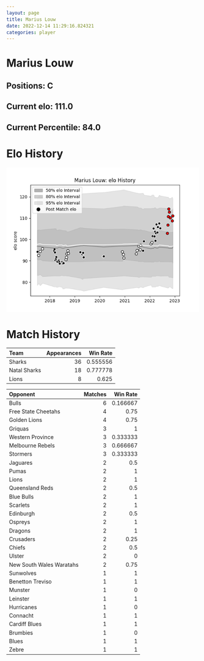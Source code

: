 ```yaml
---  
layout: page  
title: Marius Louw  
date: 2022-12-14 11:29:16.824321  
categories: player  
---
```

# Marius Louw

## Positions: C

## Current elo: 111.0

## Current Percentile: 84.0

# Elo History


![elo history](history_MariusLouw.png)
# Match History


| Team         |   Appearances |   Win Rate |
|:-------------|--------------:|-----------:|
| Sharks       |            36 |   0.555556 |
| Natal Sharks |            18 |   0.777778 |
| Lions        |             8 |   0.625    |

| Opponent                 |   Matches |   Win Rate |
|:-------------------------|----------:|-----------:|
| Bulls                    |         6 |   0.166667 |
| Free State Cheetahs      |         4 |   0.75     |
| Golden Lions             |         4 |   0.75     |
| Griquas                  |         3 |   1        |
| Western Province         |         3 |   0.333333 |
| Melbourne Rebels         |         3 |   0.666667 |
| Stormers                 |         3 |   0.333333 |
| Jaguares                 |         2 |   0.5      |
| Pumas                    |         2 |   1        |
| Lions                    |         2 |   1        |
| Queensland Reds          |         2 |   0.5      |
| Blue Bulls               |         2 |   1        |
| Scarlets                 |         2 |   1        |
| Edinburgh                |         2 |   0.5      |
| Ospreys                  |         2 |   1        |
| Dragons                  |         2 |   1        |
| Crusaders                |         2 |   0.25     |
| Chiefs                   |         2 |   0.5      |
| Ulster                   |         2 |   0        |
| New South Wales Waratahs |         2 |   0.75     |
| Sunwolves                |         1 |   1        |
| Benetton Treviso         |         1 |   1        |
| Munster                  |         1 |   0        |
| Leinster                 |         1 |   1        |
| Hurricanes               |         1 |   0        |
| Connacht                 |         1 |   1        |
| Cardiff Blues            |         1 |   1        |
| Brumbies                 |         1 |   0        |
| Blues                    |         1 |   1        |
| Zebre                    |         1 |   1        |